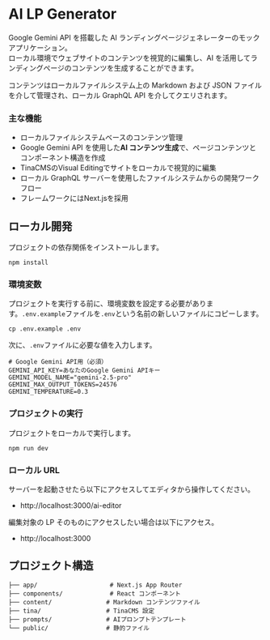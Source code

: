 # AI LP Generator

Google Gemini API を搭載した AI ランディングページジェネレーターのモックアプリケーション。  
ローカル環境でウェブサイトのコンテンツを視覚的に編集し、AI を活用してランディングページのコンテンツを生成することができます。

コンテンツはローカルファイルシステム上の Markdown および JSON ファイルを介して管理され、ローカル GraphQL API を介してクエリされます。

### 主な機能

- ローカルファイルシステムベースのコンテンツ管理
- Google Gemini API を使用した**AI コンテンツ生成**で、ページコンテンツとコンポーネント構造を作成
- TinaCMSのVisual Editingでサイトをローカルで視覚的に編集
- ローカル GraphQL サーバーを使用したファイルシステムからの開発ワークフロー
- フレームワークにはNext.jsを採用

## ローカル開発

プロジェクトの依存関係をインストールします。

```
npm install
```

### 環境変数

プロジェクトを実行する前に、環境変数を設定する必要があります。`.env.example`ファイルを`.env`という名前の新しいファイルにコピーします。

```
cp .env.example .env
```

次に、`.env`ファイルに必要な値を入力します。

```
# Google Gemini API用（必須）
GEMINI_API_KEY=あなたのGoogle Gemini APIキー
GEMINI_MODEL_NAME="gemini-2.5-pro"
GEMINI_MAX_OUTPUT_TOKENS=24576
GEMINI_TEMPERATURE=0.3

```

### プロジェクトの実行

プロジェクトをローカルで実行します。

```
npm run dev
```

### ローカル URL

サーバーを起動させたら以下にアクセスしてエディタから操作してください。

- http://localhost:3000/ai-editor

編集対象の LP そのものにアクセスしたい場合は以下にアクセス。

-  http://localhost:3000

## プロジェクト構造

```
├── app/                    # Next.js App Router
├── components/             # React コンポーネント
├── content/               # Markdown コンテンツファイル
├── tina/                  # TinaCMS 設定
├── prompts/               # AIプロンプトテンプレート
└── public/                # 静的ファイル
```
